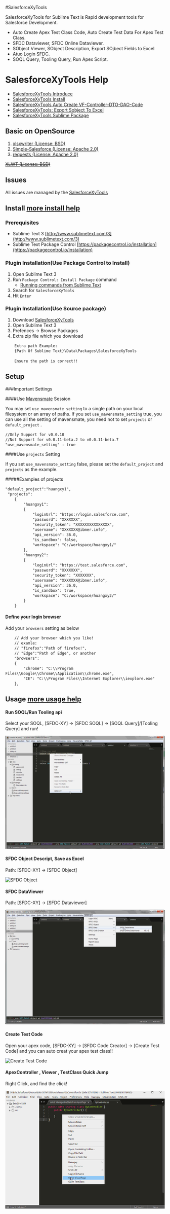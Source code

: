 #SalesforceXyTools

SalesforceXyTools for Sublime Text is Rapid development tools for Salesforce Development.

* Auto Create Apex Test Class Code, Auto Create Test Data For Apex Test Class.
* SFDC Dataviewer, SFDC Online Dataviewer.
* SObject Viewer, SObject Description, Export SOjbect Fields to Excel
* Atuo Login SFDC.
* SOQL Query, Tooling Query, Run Apex Script.

# SalesforceXyTools Help

  * [SalesforceXyTools Introduce](http://www.ibmer.info/salesforcexytools.html)
  * [SalesforceXyTools Install](http://www.ibmer.info/salesforcexytools-install.html)
  * [SalesforceXyTools Auto Create VF-Controller-DTO-DAO-Code](http://www.ibmer.info/auto-create-sfdc-code.html)
  * [SalesforceXyTools: Export Sobject To Excel](http://www.ibmer.info/export-sobject-excel.html)
  * [SalesforceXyTools Sublime Package](https://packagecontrol.io/packages/SalesforceXyTools)


## Basic on OpenSource
1. [xlsxwriter (License: BSD)](https://github.com/jmcnamara/XlsxWriter)
2. [Simple-Salesforce (License: Apache 2.0)](https://pypi.python.org/pypi/simple-salesforce/0.72.2)
3. [requests (License: Apache 2.0)](https://pypi.python.org/pypi/requests/2.12.3)

~~[XLWT (License: BSD)](https://pypi.python.org/pypi/xlwt)~~

## Issues

All issues are managed by the [SalesforceXyTools](https://github.com/exiahuang/SalesforceXyTools)

## Install [more install help](https://github.com/exiahuang/SalesforceXyTools/blob/master/help/install-help.md)

### Prerequisites

- Sublime Text 3 [http://www.sublimetext.com/3](http://www.sublimetext.com/3)
- Sublime Text Package Control [https://packagecontrol.io/installation](https://packagecontrol.io/installation)

### Plugin Installation(Use Package Control to Install)

1. Open Sublime Text 3
2. Run `Package Control: Install Package` command
	- [Running commands from Sublime Text](http://docs.sublimetext.info/en/latest/extensibility/command_palette.html)
3. Search for `SalesforceXyTools`
4. Hit `Enter`

### Plugin Installation(Use Source package)

1. Download [SalesforceXyTools](https://github.com/exiahuang/SalesforceXyTools/releases)
2. Open Sublime Text 3
3. Prefences -> Browse Packages 
4. Extra zip file which you download
```
    Extra path Example:
    {Path Of Sublime Text}\Data\Packages\SalesforceXyTools
    
    Ensure the path is correct!!
```

## Setup

###Important Settings

####Use [Mavensmate](https://github.com/joeferraro/MavensMate-SublimeText) Session 

You may set `use_mavensmate_setting` to a single path on your local filesystem or an array of paths.
If you set `use_mavensmate_setting` true, you can use all the setting of mavensmate, you need not to set `projects` or `default_project` .
```
//Only Support for v0.0.10
//Not Support for v0.0.11-beta.2 to v0.0.11-beta.7
"use_mavensmate_setting" : true
```


####Use `projects` Setting

If you set `use_mavensmate_setting` false, please set the `default_project` and `projects` as the example.

#####Examples of projects

```
"default_project":"huangxy1",
 "projects":
    {
        "huangxy1":
        {
            "loginUrl": "https://login.salesforce.com",
            "password": "XXXXXXX",
            "security_token": "XXXXXXXXXXXXXXX",
            "username": "XXXXXXX@ibmer.info",
            "api_version": 36.0,
            "is_sandbox": false,
            "workspace": "C:/workspace/huangxy1/"
        },
        "huangxy2":
        {
            "loginUrl": "https://test.salesforce.com",
            "password": "XXXXXXX",
            "security_token": "XXXXXXX",
            "username": "XXXXXXX@ibmer.info",
            "api_version": 36.0,
            "is_sandbox": true,
            "workspace": "C:/workspace/huangxy2/"
        }
    }
```

#### Define your login browser
Add your `browsers` setting as below
```
    // Add your browser which you like!
    // examle:
    // "firefox":"Path of firefox!",
    // "Edge":"Path of Edge", or another
    "browsers":
    {
        "chrome": "C:\\Program Files\\Google\\Chrome\\Application\\chrome.exe",
        "IE": "C:\\Program Files\\Internet Explorer\\iexplore.exe"
    },
```



## Usage [more usage help](https://github.com/exiahuang/SalesforceXyTools/blob/master/help/SalesforceXyTools-Help.md)

#### Run SOQL/Run Tooling api
Select your SOQL, [SFDC-XY] -> [SFDC SOQL] -> [SOQL Query]/[Tooling Query] and run!

![Run SOQL](https://github.com/exiahuang/XyHelp/blob/master/SalesforceXyTools/sfdc_soql.gif?raw=true)


#### SFDC Object Descript, Save as Excel
Path: [SFDC-XY] -> [SFDC Object]

![SFDC Object](https://github.com/exiahuang/XyHelp/blob/master/SalesforceXyTools/sfdc_object.gif?raw=true)


#### SFDC DataViewer
Path: [SFDC-XY] -> [SFDC Dataviewer]

![SFDC Object](https://github.com/exiahuang/XyHelp/blob/master/SalesforceXyTools/dataviwer.gif?raw=true)



#### Create Test Code
Open your apex code, [SFDC-XY] -> [SFDC Code Creator] -> [Create Test Code] and you can auto creat your apex test class!! 

![Create Test Code](https://github.com/exiahuang/XyHelp/blob/master/SalesforceXyTools/test_class_create.gif?raw=true)


#### ApexController , Viewer , TestClass Quick Jump 
Right Click, and find the click!

![Controller_VF_Jump](https://github.com/exiahuang/XyHelp/blob/master/SalesforceXyTools/Controller_VF_Jump.gif?raw=true)


